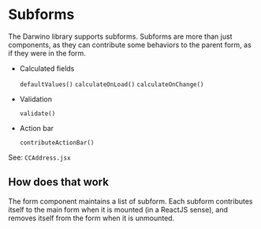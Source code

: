 # Subforms

The Darwino library supports subforms. Subforms are more than just components, as they can contribute some behaviors to the parent form, as if they were in the form.

- Calculated fields

    `defaultValues()`
    `calculateOnLoad()`
    `calculateOnChange()`
- Validation

    `validate()`
- Action bar

    `contributeActionBar()`

See: `CCAddress.jsx`

## How does that work
The form component maintains a list of subform. Each subform contributes itself to the main form when it is mounted (in a ReactJS sense), and removes itself from the form when it is unmounted.
